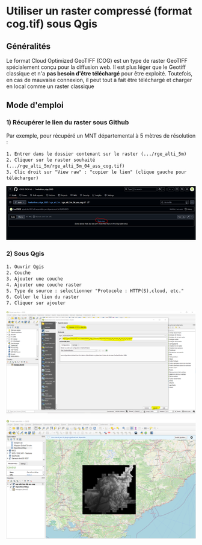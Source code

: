 # Utiliser un raster compressé (format cog.tif) sous Qgis  

## Généralités 

Le format Cloud Optimized GeoTIFF (COG) est un type de raster GeoTIFF spécialement conçu pour la diffusion web. 
Il est plus léger que le Geotiff classique et n'a **pas besoin d'être téléchargé** pour être exploité. 
Toutefois, en cas de mauvaise connexion, il peut tout à fait être téléchargé et charger en local comme un raster classique

## Mode d'emploi

### 1) Récupérer le lien du raster sous Github 

Par exemple, pour récupéré un MNT départemental à 5 mètres de résolution : 

	1. Entrer dans le dossier contenant sur le raster (.../rge_alti_5m) 
	2. Cliquer sur le raster souhaité (.../rge_alti_5m/rge_alti_5m_04_ass_cog.tif)
	3. Clic droit sur "View raw" : "copier le lien" (clique gauche pour télécharger)

![image_720](img/image_720.png)

### 2) Sous Qgis 

	1. Ouvrir Qgis 
	2. Couche 
	3. Ajouter une couche 
	4. Ajouter une couche raster 
	5. Type de source : selectionner "Protocole : HTTP(S),cloud, etc."
	6. Coller le lien du raster 
	7. Cliquer sur ajouter
	
![image_721](img/image_721.png)

![image_722](img/image_722.png)
